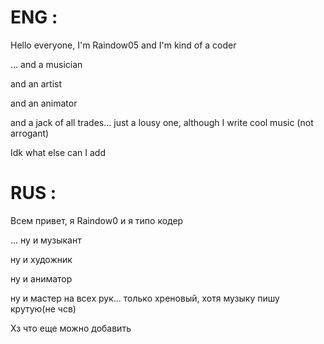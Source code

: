 # ENG :

Hello everyone, I'm Raindow05
and I'm kind of a coder

... and a musician

and an artist

and an animator

and a jack of all trades... just a lousy one, although I write cool music (not arrogant)

Idk what else can I add

# RUS : 

Всем привет, я Raindow0
и я типо кодер

... ну и музыкант

ну и художник

ну и аниматор

ну и мастер на всех рук... только хреновый, хотя музыку пишу крутую(не чсв)

Хз что еще можно добавить
